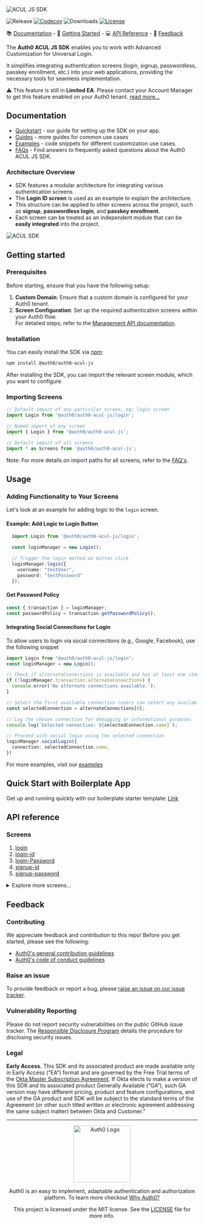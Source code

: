 ![ACUL JS SDK](https://cdn.auth0.com/website/sdks/banners/auth0-acul-js-banner.png)

![Release](https://img.shields.io/npm/v/auth0-acul-js)
[![Codecov](https://img.shields.io/codecov/c/github/auth0/auth0-acul-js)](https://codecov.io/gh/auth0/auth0-acul-js)
![Downloads](https://img.shields.io/npm/dw/auth0-acul-js)
[![License](https://img.shields.io/:license-mit-blue.svg?style=flat)](https://opensource.org/licenses/MIT)

 📚 [Documentation](#documentation) - 🚀 [Getting Started](#getting-started) - 💻 [API Reference](#api-reference) - 💬 [Feedback](#feedback)

The **Auth0 ACUL JS SDK** enables you to work with Advanced Customization for Universal Login.

It simplifies integrating authentication screens (login, signup, passwordless, passkey enrollment, etc.) into your web applications, providing the necessary tools for seamless implementation.

⚠ This feature is still in **Limited EA**. Please contact your Account Manager to get this feature enabled on your Auth0 tenant. [read more...](#legal)

##  Documentation

- [Quickstart](https://auth0.com/docs/customize) - our guide for setting up the SDK on your app.
- [Guides](https://auth0.com/docs/customize) - more guides for common use cases
- [Examples](https://github.com/auth0/universal-login/tree/master/packages/auth0-acul-js/examples) - code snippets for different customization use cases.
- [FAQs](FAQ.md) - Find answers to frequently asked questions about the Auth0 ACUL JS SDK.

### Architecture Overview

- SDK features a modular architecture for integrating various authentication screens.
- The **Login ID screen** is used as an example to explain the architecture.
- This structure can be applied to other screens across the project, such as **signup**, **passwordless login**, and **passkey enrollment**.
- Each screen can be treated as an independent module that can be **easily integrated** into the project.

![ACUL SDK](https://cdn.auth0.com/website/sdks/assets/auth0-acul-sdk-architecture.png)




##  Getting started

### Prerequisites
Before starting, ensure that you have the following setup:

1. **Custom Domain**: Ensure that a custom domain is configured for your Auth0 tenant.
2. **Screen Configuration**: Set up the required authentication screens within your Auth0 flow.  
   For detailed steps, refer to the [Management API documentation](https://auth0.com/docs/customize).

### Installation

You can easily install the SDK via [npm](https://npmjs.org):

```sh
npm install @auth0/auth0-acul-js
```


After installing the SDK, you can import the relevant screen module, which you want to configure

### Importing Screens

```js
// Default import of any particular screen, eg: login screen
import Login from '@auth0/auth0-acul-js/login'; 

// Named import of any screen
import { Login } from '@auth0/auth0-acul-js'; 

// Default import of all screens
import * as Screens from '@auth0/auth0-acul-js'; 

```
Note: For more details on import paths for all screens, refer to the [FAQ's](FAQ.md).

## Usage

### Adding Functionality to Your Screens

Let's look at an example for adding logic to the `login` screen.

#### Example: Add Logic to Login Button
```typescript
  import Login from '@auth0/auth0-acul-js/login';

  const loginManager = new Login();

  // Trigger the login method on button click
  loginManager.login({
    username: "testUser",
    password: "testPassword"
  });
``` 

#### Get Password Policy
 ```typescript
 const { transaction } = loginManager;
 const passwordPolicy = transaction.getPasswordPolicy();
 ```

 #### Integrating Social Connections for Login
To allow users to login via social connections (e.g., Google, Facebook), use the following snippet

```typescript
import Login from "@auth0/auth0-acul-js/login";
const loginManager = new Login();

// Check if alternateConnections is available and has at least one item
if (!loginManager.transaction.alternateConnections) {
  console.error('No alternate connections available.');
}

// Select the first available connection (users can select any available connection)
const selectedConnection = alternateConnections[0];

// Log the chosen connection for debugging or informational purposes
console.log(`Selected connection: ${selectedConnection.name}`);

// Proceed with social login using the selected connection
loginManager.socialLogin({
  connection: selectedConnection.name,
})
```
For more examples, visit our [examples](https://github.com/auth0/universal-login/blob/master/packages/auth0-acul-js/examples/login.md)

## Quick Start with Boilerplate App
Get up and running quickly with our boilerplate starter template: [Link](https://github.com/auth0/auth0-acul-react-boilerplate)

##  API reference
### Screens

1. [login](https://auth0.github.io/universal-login/classes/Classes.Login.html)
2. [login-id](https://auth0.github.io/universal-login/classes/Classes.LoginId.html)
3. [login-Password](https://auth0.github.io/universal-login/classes/Classes.LoginPassword.html)
4. [signup-id](https://auth0.github.io/universal-login/classes/Classes.SignupId.html)
5. [signup-password](https://auth0.github.io/universal-login/classes/Classes.SignupPassword.html)
<details>
  <summary>Explore more screens...</summary>

  6. [login-passwordless-email-code](https://auth0.github.io/universal-login/classes/Classes.LoginPasswordlessEmailCode.html)
  7. [login-passwordless-sms-otp](https://auth0.github.io/universal-login/classes/Classes.LoginPasswordlessSmsOtp.html)
  8. [passkey-enrollment](https://auth0.github.io/universal-login/classes/Classes.PasskeyEnrollment.html)
  9. [passkey-enrollment-local](https://auth0.github.io/universal-login/classes/Classes.PasskeyEnrollmentLocal.html)
  10. [phone-identifier-enrollment](https://auth0.github.io/universal-login/classes/Classes.PhoneIdentifierEnrollment.html)
  11. [phone-identifier-challenge](https://auth0.github.io/universal-login/classes/Classes.PhoneIdentifierChallenge.html)
  12. [email-identifier-challenge](https://auth0.github.io/universal-login/classes/Classes.EmailIdentifierChallenge.html)
  13. [interstitial-captcha](https://auth0.github.io/universal-login/classes/Classes.InterstitialCaptcha.html)
  14. [reset-password-email](https://auth0.github.io/universal-login/classes/Classes.ResetPasswordEmail.html)
  15. [reset-password-request](https://auth0.github.io/universal-login/classes/Classes.ResetPasswordRequest.html)
</details>





##  Feedback

### Contributing

We appreciate feedback and contribution to this repo! Before you get started, please see the following:

- [Auth0's general contribution guidelines](https://github.com/auth0/open-source-template/blob/master/GENERAL-CONTRIBUTING.md)
- [Auth0's code of conduct guidelines](https://github.com/auth0/open-source-template/blob/master/CODE-OF-CONDUCT.md)

### Raise an issue

To provide feedback or report a bug, please [raise an issue on our issue tracker](https://github.com/auth0/universal-login/issues).

### Vulnerability Reporting

Please do not report security vulnerabilities on the public GitHub issue tracker. The [Responsible Disclosure Program](https://auth0.com/responsible-disclosure-policy) details the procedure for disclosing security issues.

### Legal

**Early Access.** This SDK and its associated product are made available only in Early Access (“EA”) format and are governed by the Free Trial terms of the [Okta Master Subscription Agreement](https://www.okta.com/agreements/#mastersubscriptionagreement). If Okta elects to make a version of this SDK and its associated product Generally Available (“GA”), such GA version may have different pricing, product and feature configurations, and use of the GA product and SDK will be subject to the standard terms of the Agreement (or other such titled written or electronic agreement addressing the same subject matter) between Okta and Customer."

---

<p align="center">
  <picture>
    <source media="(prefers-color-scheme: light)" srcset="https://cdn.auth0.com/website/sdks/logos/auth0_light_mode.png"   width="150">
    <source media="(prefers-color-scheme: dark)" srcset="https://cdn.auth0.com/website/sdks/logos/auth0_dark_mode.png" width="150">
    <img alt="Auth0 Logo" src="https://cdn.auth0.com/website/sdks/logos/auth0_light_mode.png" width="150">
  </picture>
</p>
<p align="center">Auth0 is an easy to implement, adaptable authentication and authorization platform. To learn more checkout <a href="https://auth0.com/why-auth0">Why Auth0?</a></p>
<p align="center">
This project is licensed under the MIT license. See the <a href="https://github.com/auth0/auth0.js/blob/master/LICENSE"> LICENSE</a> file for more info.</p>

